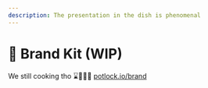 ```yaml
---
description: The presentation in the dish is phenomenal
---
```


# 🎁 Brand Kit (WIP)

We still cooking tho ⌛️👩🏿‍🍳 [potlock.io/brand](http://127.0.0.1:5000/o/Wjmjrq049n3aLSyZpKCY/s/UYoundifYZUyZHQYnZyO/)
